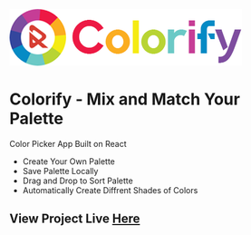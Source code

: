 ![Colorify Logo](/src/img/Colorify-Logo-Full.png)

# Colorify - Mix and Match Your Palette

Color Picker App Built on React

- Create Your Own Palette
- Save Palette Locally
- Drag and Drop to Sort Palette
- Automatically Create Diffrent Shades of Colors

## View Project Live [Here](https://colorify.damnitrahul.com/)
